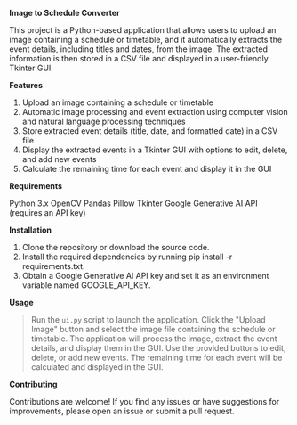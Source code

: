 **Image to Schedule Converter**

This project is a Python-based application that allows users to upload an image containing a schedule or timetable, and it automatically extracts the event details, including titles and dates, from the image. The extracted information is then stored in a CSV file and displayed in a user-friendly Tkinter GUI.

**Features**

1. Upload an image containing a schedule or timetable
2. Automatic image processing and event extraction using computer vision and natural language processing techniques
3. Store extracted event details (title, date, and formatted date) in a CSV file
4. Display the extracted events in a Tkinter GUI with options to edit, delete, and add new events
5. Calculate the remaining time for each event and display it in the GUI

**Requirements**

Python 3.x
OpenCV
Pandas
Pillow
Tkinter
Google Generative AI API (requires an API key)

**Installation**

1. Clone the repository or download the source code.
2. Install the required dependencies by running pip install -r requirements.txt.
3. Obtain a Google Generative AI API key and set it as an environment variable named GOOGLE_API_KEY.

**Usage**

> Run the `ui.py` script to launch the application.
 Click the "Upload Image" button and select the image file containing the schedule or timetable.
 The application will process the image, extract the event details, and display them in the GUI.
 Use the provided buttons to edit, delete, or add new events.
 The remaining time for each event will be calculated and displayed in the GUI.

**Contributing**

Contributions are welcome! If you find any issues or have suggestions for improvements, please open an issue or submit a pull request.
